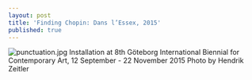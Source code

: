 ```yaml
---
layout: post
title: 'Finding Chopin: Dans l’Essex, 2015'
published: true
---
```


![punctuation.jpg]({{site.baseurl}}/assets/img/2015_finding_chopin_dans_lessex_01.jpg)
Installation at 8th Göteborg International Biennial for Contemporary Art, 12 September - 22 November 2015 Photo by Hendrik Zeitler
